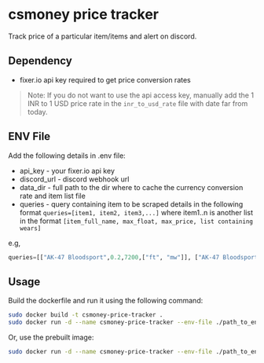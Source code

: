 # csmoney price tracker

Track price of a particular item/items and alert on discord.

## Dependency
- fixer.io api key required to get price conversion rates
> Note: If you do not want to use the api access key, manually add the 1 INR to 1 USD price rate in the `inr_to_usd_rate` file with date far from today.

## ENV File
Add the following details in .env file:
- api_key - your fixer.io api key
- discord_url - discord webhook url
- data_dir - full path to the dir where to cache the currency conversion rate and item list file
- queries - query containing item to be scraped details in the following format 
`queries=[item1, item2, item3,...]` where item1..n is another list in the format `[item_full_name, max_float, max_price, list containing wears]`

e.g,
```python
queries=[["AK-47 Bloodsport",0.2,7200,["ft", "mw"]], ["AK-47 Bloodsport",0.2,8100,["fn"]]] 
```
## Usage
Build the dockerfile and run it using the following command:
```sh
sudo docker build -t csmoney-price-tracker .
sudo docker run -d --name csmoney-price-tracker --env-file ./path_to_env/.env -v path_to_data_dir/:/data_dir --log-opt max-size=10m --log-opt max-file=3 csmoney-price-tracker
```
Or, 
use the prebuilt image:
```sh
sudo docker run -d --name csmoney-price-tracker --env-file ./path_to_env/.env -v path_to_data_dir/:/data_dir --log-opt max-size=10m --log-opt max-file=3 aimrao/csmoney-price-tracker
```
